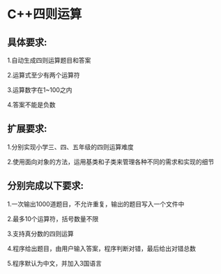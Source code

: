 # C++四则运算
## 具体要求:
1.自动生成四则运算题目和答案

2.运算式至少有两个运算符

3.运算数字在1~100之内

4.答案不能是负数

## 扩展要求:
1.分别实现小学三、四、五年级的四则运算难度

2.使用面向对象的方法，运用基类和子类来管理各种不同的需求和实现的细节

## 分别完成以下要求:
1.一次输出1000道题目，不允许重复，输出的题目写入一个文件中

2.最多10个运算符，括号数量不限

3.支持真分数的四则运算

4.程序给出题目，由用户输入答案，程序判断对错，最后给出对错总数

5.程序默认为中文，并加入3国语言
